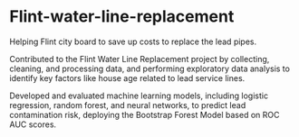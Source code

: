 # Flint-water-line-replacement
Helping Flint city board to save up costs to replace the lead pipes.

Contributed to the Flint Water Line Replacement project by collecting, cleaning, and processing data, and performing
exploratory data analysis to identify key factors like house age related to lead service lines.

Developed and evaluated machine learning models, including logistic regression, random forest, and neural networks, to
predict lead contamination risk, deploying the Bootstrap Forest Model based on ROC AUC scores.
